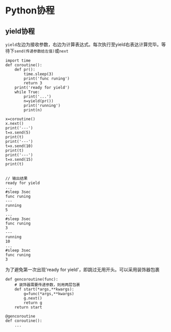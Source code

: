 # Python协程
## yield协程

`yield`左边为接收参数，右边为计算表达式。每次执行至yield右表达计算完毕。等待下`send(传递参数给左值)`或`next`
```
import time
def coroutine():
    def pr():
        time.sleep(3)
        print('func runing')
        return 3
    print('ready for yield')    
    while True:
        print('...')
        n=yield(pr())
        print('running')
        print(n)

x=coroutine()
x.next()
print('---')
t=x.send(5)
print(t)
print('---')
t=x.send(10)
print(t)
print('---')
t=x.send(15)
print(t)


// 输出结果
ready for yield
...
#sleep 3sec
func runing
---
running
5
...
#sleep 3sec
func runing
3
---
running
10
...
#sleep 3sec
func runing
3
```
为了避免第一次出现'ready for yield'，即跳过无用开头。可以采用装饰器包裹
```
def gencoroutine(func):
    # 装饰器需要传递参数，则用两层包裹
    def start(*args,**kwargs):
        g=func(*args,**kwargs)
        g.next()
        return g
    return start
    
@gencoroutine
def coroutine():
    ...
```
